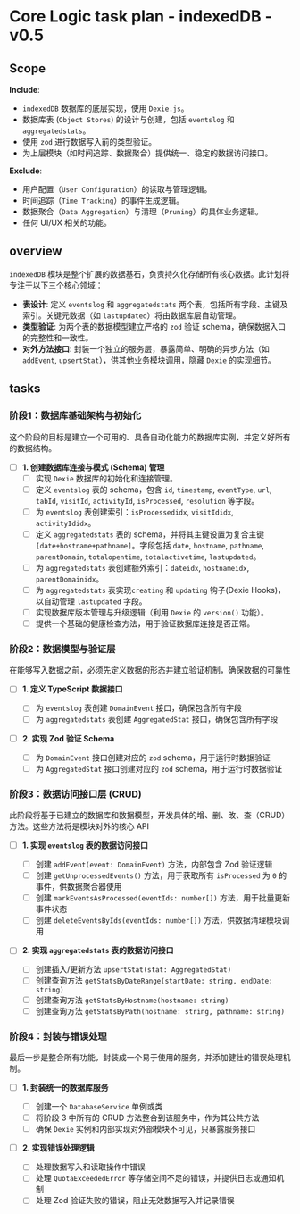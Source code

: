 # Core Logic task plan - indexedDB - v0.5

## Scope

**Include**:

- `indexedDB` 数据库的底层实现，使用 `Dexie.js`。
- 数据库表 (`Object Stores`) 的设计与创建，包括 `eventslog` 和 `aggregatedstats`。
- 使用 `zod` 进行数据写入前的类型验证。
- 为上层模块（如时间追踪、数据聚合）提供统一、稳定的数据访问接口。

**Exclude**:

- 用户配置（`User Configuration`）的读取与管理逻辑。
- 时间追踪（`Time Tracking`）的事件生成逻辑。
- 数据聚合（`Data Aggregation`）与清理（`Pruning`）的具体业务逻辑。
- 任何 UI/UX 相关的功能。

## overview

`indexedDB` 模块是整个扩展的数据基石，负责持久化存储所有核心数据。此计划将专注于以下三个核心领域：

- **表设计**: 定义 `eventslog` 和 `aggregatedstats` 两个表，包括所有字段、主键及索引。关键元数据（如 `lastupdated`）将由数据库层自动管理。
- **类型验证**: 为两个表的数据模型建立严格的 `zod` 验证 schema，确保数据入口的完整性和一致性。
- **对外方法接口**: 封装一个独立的服务层，暴露简单、明确的异步方法（如 `addEvent`, `upsertStat`），供其他业务模块调用，隐藏 `Dexie` 的实现细节。

## tasks

### 阶段1：数据库基础架构与初始化

这个阶段的目标是建立一个可用的、具备自动化能力的数据库实例，并定义好所有的数据结构。

- [ ] **1. 创建数据库连接与模式 (Schema) 管理**
  - [ ] 实现 `Dexie` 数据库的初始化和连接管理。
  - [ ] 定义 `eventslog` 表的 schema，包含 `id`, `timestamp`, `eventType`, `url`, `tabId`, `visitId`, `activityId`, `isProcessed`, `resolution` 等字段。
  - [ ] 为 `eventslog` 表创建索引：`isProcessedidx`, `visitIdidx`, `activityIdidx`。
  - [ ] 定义 `aggregatedstats` 表的 schema，并将其主键设置为复合主键 `[date+hostname+pathname]`。字段包括 `date`, `hostname`, `pathname`, `parentDomain`, `totalopentime`, `totalactivetime`, `lastupdated`。
  - [ ] 为 `aggregatedstats` 表创建额外索引：`dateidx`, `hostnameidx`, `parentDomainidx`。
  - [ ] 为 `aggregatedstats` 表实现`creating` 和 `updating` 钩子(Dexie Hooks)，以自动管理 `lastupdated` 字段。
  - [ ] 实现数据库版本管理与升级逻辑（利用 `Dexie` 的 `version()` 功能）。
  - [ ] 提供一个基础的健康检查方法，用于验证数据库连接是否正常。

### 阶段2：数据模型与验证层

在能够写入数据之前，必须先定义数据的形态并建立验证机制，确保数据的可靠性

- [ ] **1. 定义 TypeScript 数据接口**

  - [ ] 为 `eventslog` 表创建 `DomainEvent` 接口，确保包含所有字段
  - [ ] 为 `aggregatedstats` 表创建 `AggregatedStat` 接口，确保包含所有字段

- [ ] **2. 实现 Zod 验证 Schema**
  - [ ] 为 `DomainEvent` 接口创建对应的 `zod` schema，用于运行时数据验证
  - [ ] 为 `AggregatedStat` 接口创建对应的 `zod` schema，用于运行时数据验证

### 阶段3：数据访问接口层 (CRUD)

此阶段将基于已建立的数据库和数据模型，开发具体的增、删、改、查（CRUD）方法。这些方法将是模块对外的核心 API

- [ ] **1. 实现 `eventslog` 表的数据访问接口**

  - [ ] 创建 `addEvent(event: DomainEvent)` 方法，内部包含 Zod 验证逻辑
  - [ ] 创建 `getUnprocessedEvents()` 方法，用于获取所有 `isProcessed` 为 `0` 的事件，供数据聚合器使用
  - [ ] 创建 `markEventsAsProcessed(eventIds: number[])` 方法，用于批量更新事件状态
  - [ ] 创建 `deleteEventsByIds(eventIds: number[])` 方法，供数据清理模块调用

- [ ] **2. 实现 `aggregatedstats` 表的数据访问接口**
  - [ ] 创建插入/更新方法 `upsertStat(stat: AggregatedStat)`
  - [ ] 创建查询方法 `getStatsByDateRange(startDate: string, endDate: string)`
  - [ ] 创建查询方法 `getStatsByHostname(hostname: string)`
  - [ ] 创建查询方法 `getStatsByPath(hostname: string, pathname: string)`

### 阶段4：封装与错误处理

最后一步是整合所有功能，封装成一个易于使用的服务，并添加健壮的错误处理机制。

- [ ] **1. 封装统一的数据库服务**

  - [ ] 创建一个 `DatabaseService` 单例或类
  - [ ] 将阶段 3 中所有的 CRUD 方法整合到该服务中，作为其公共方法
  - [ ] 确保 `Dexie` 实例和内部实现对外部模块不可见，只暴露服务接口

- [ ] **2. 实现错误处理逻辑**
  - [ ] 处理数据写入和读取操作中错误
  - [ ] 处理 `QuotaExceededError` 等存储空间不足的错误，并提供日志或通知机制
  - [ ] 处理 Zod 验证失败的错误，阻止无效数据写入并记录错误
